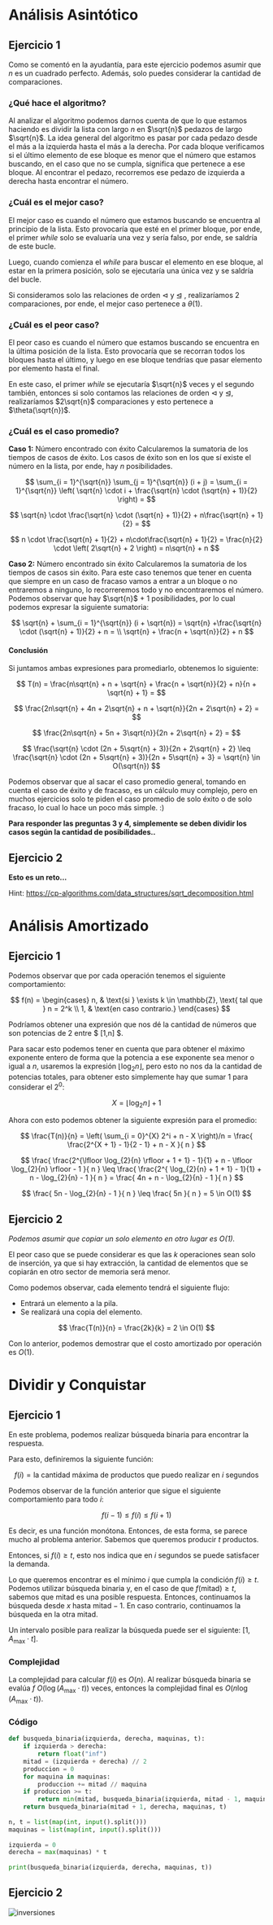 # Análisis Asintótico
## Ejercicio 1
Como se comentó en la ayudantía, para este ejercicio podemos asumir que $n$ es un cuadrado perfecto. Además, solo puedes considerar la cantidad de comparaciones.

### ¿Qué hace el algoritmo?

Al analizar el algoritmo podemos darnos cuenta de que lo que estamos haciendo es dividir la lista con largo $n$ en $\sqrt{n}$ pedazos de largo $\sqrt{n}$. La idea general del algoritmo es pasar por cada pedazo desde el más a la izquierda hasta el más a la derecha. Por cada bloque verificamos si el último elemento de ese bloque es menor que el número que estamos buscando, en el caso que no se cumpla, significa que pertenece a ese bloque. Al encontrar el pedazo, recorremos ese pedazo de izquierda a derecha hasta encontrar el número.

### ¿Cuál es el mejor caso?

El mejor caso es cuando el número que estamos buscando se encuentra al principio de la lista. Esto provocaría que esté en el primer bloque, por ende, el primer $while$ solo se evaluaría una vez y sería falso, por ende, se saldría de este bucle.

Luego, cuando comienza el $while$ para buscar el elemento en ese bloque, al estar en la primera posición, solo se ejecutaría una única vez y se saldría del bucle.

Si consideramos solo las relaciones de orden $\triangleleft$ y $\trianglelefteq$ , realizaríamos 2 comparaciones, por ende, el mejor caso pertenece a $\theta(1)$.

### ¿Cuál es el peor caso?

El peor caso es cuando el número que estamos buscando se encuentra en la última posición de la lista. Esto provocaría que se recorran todos los bloques hasta el último, y luego en ese bloque tendrías que pasar elemento por elemento hasta el final. 

En este caso, el primer $while$ se ejecutaría $\sqrt{n}$ veces y el segundo también, entonces si solo contamos las relaciones de orden  $\triangleleft$ y $\trianglelefteq$, realizaríamos $2\sqrt{n}$ comparaciones y esto pertenece a $\theta(\sqrt{n})$.

### ¿Cuál es el caso promedio?

**Caso 1:** Número encontrado con éxito
Calcularemos la sumatoria de los tiempos de casos de éxito.
Los casos de éxito son en los que sí existe el número en la lista, por ende, hay $n$ posibilidades.

$$
\sum_{i = 1}^{\sqrt{n}}
\sum_{j = 1}^{\sqrt{n}} (i + j) =
\sum_{i = 1}^{\sqrt{n}} \left( \sqrt{n} \cdot i + \frac{\sqrt{n} \cdot (\sqrt{n} + 1)}{2} \right) = 
$$

$$
\sqrt{n} \cdot \frac{\sqrt{n} \cdot (\sqrt{n} + 1)}{2} + n\frac{\sqrt{n} + 1}{2} = 
$$

$$
n \cdot \frac{\sqrt{n} + 1}{2} + n\cdot\frac{\sqrt{n} + 1}{2} = \frac{n}{2} \cdot \left( 2\sqrt{n} + 2 \right) = n\sqrt{n} + n
$$

**Caso 2:** Número encontrado sin éxito
Calcularemos la sumatoria de los tiempos de casos sin éxito.
Para este caso tenemos que tener en cuenta que siempre en un caso de fracaso vamos a entrar a un bloque o no entraremos a ninguno, lo recorreremos todo y no encontraremos el número. Podemos observar que hay $\sqrt{n}$  + 1 posibilidades, por lo cual podemos expresar la siguiente sumatoria:

$$
\sqrt{n} + \sum_{i = 1}^{\sqrt{n}} (i +  \sqrt{n}) = 
\sqrt{n} +\frac{\sqrt{n} \cdot (\sqrt{n} + 1)}{2} +  n = \\
\sqrt{n} + \frac{n + \sqrt{n}}{2} + n 
$$

#### Conclusión

Si juntamos ambas expresiones para promediarlo, obtenemos lo siguiente:

$$
T(n) = \frac{n\sqrt{n} + n + \sqrt{n} + \frac{n + \sqrt{n}}{2} + n}{n + \sqrt{n} + 1} =
$$

$$
\frac{2n\sqrt{n} + 4n + 2\sqrt{n} + n + \sqrt{n}}{2n + 2\sqrt{n} + 2} = 
$$

$$
\frac{2n\sqrt{n} + 5n + 3\sqrt{n}}{2n + 2\sqrt{n} + 2} = 
$$

$$
\frac{\sqrt{n} \cdot (2n + 5\sqrt{n} + 3)}{2n + 2\sqrt{n} + 2} \leq 
\frac{\sqrt{n} \cdot (2n + 5\sqrt{n} + 3)}{2n + 5\sqrt{n} + 3} = \sqrt{n} \in O(\sqrt{n})
$$

Podemos observar que al sacar el caso promedio general, tomando en cuenta el caso de éxito y de fracaso, es un cálculo muy complejo, pero en muchos ejercicios solo te piden el caso promedio de solo éxito o de solo fracaso, lo cual lo hace un poco más simple. :)

**Para responder las preguntas 3 y 4, simplemente se deben dividir los casos según la cantidad de posibilidades..**

## Ejercicio 2

**Esto es un reto...**

Hint: https://cp-algorithms.com/data_structures/sqrt_decomposition.html

# Análisis Amortizado

## Ejercicio 1

Podemos observar que por cada operación tenemos el siguiente comportamiento: 

$$
f(n) = \begin{cases} 
n, & \text{si } \exists k \in \mathbb{Z}, \text{ tal que } n = 2^k \\
1, & \text{en caso contrario.}
\end{cases}
$$

Podríamos obtener una expresión que nos dé la cantidad de números que son potencias de 2 entre $ [1,n] $.

Para sacar esto podemos tener en cuenta que para obtener el máximo exponente entero de forma que la potencia a ese exponente sea menor o igual a $n$, usaremos la expresión $\lfloor \log_{2}{n} \rfloor$, pero esto no nos da la cantidad de potencias totales, para obtener esto simplemente hay que sumar 1 para considerar el $2^0$:

$$
X = \lfloor \log_{2}{n} \rfloor + 1
$$

Ahora con esto podemos obtener la siguiente expresión para el promedio:

$$
\frac{T(n)}{n} = 
\left( \sum_{i = 0}^{X} 2^i + n - X  \right)/n =
\frac{
    \frac{2^{X + 1} - 1}{2 - 1} + n - X
}{
    n
}
$$

$$
\frac{
    \frac{2^{\lfloor \log_{2}{n} \rfloor + 1 + 1} - 1}{1} + n - \lfloor \log_{2}{n} \rfloor - 1
}{
    n
} \leq \frac{
    \frac{2^{ \log_{2}{n} + 1 + 1} - 1}{1} + n - \log_{2}{n} - 1
}{
    n
} =
\frac{
    4n + n -  \log_{2}{n}  - 1
}{
    n
}
$$

$$
\frac{
    5n - \log_{2}{n} - 1
}{
    n
} \leq 
\frac{
    5n
}{
    n
} = 5 \in O(1)
$$

## Ejercicio 2

_Podemos asumir que copiar un solo elemento en otro lugar es O(1)._

El peor caso que se puede considerar es que las $k$ operaciones sean solo de inserción, ya que si hay extracción, la cantidad de elementos que se copiarán en otro sector de memoria será menor.

Como podemos observar, cada elemento tendrá el siguiente flujo:
- Entrará un elemento a la pila.
- Se realizará una copia del elemento.

$$
\frac{T(n)}{n} = \frac{2k}{k} = 2 \in O(1)
$$

Con lo anterior, podemos demostrar que el costo amortizado por operación es $O(1)$.

# Dividir y Conquistar

## Ejercicio 1

En este problema, podemos realizar búsqueda binaria para encontrar la respuesta.

Para esto, definiremos la siguiente función:

$$ 
f(i) = \text{la cantidad máxima de productos que puedo realizar en } i \text{ segundos} 
$$

Podemos observar de la función anterior que sigue el siguiente comportamiento para todo $i$:

$$ 
f(i - 1) \leq f(i) \leq f(i + 1) 
$$

Es decir, es una función monótona. Entonces, de esta forma, se parece mucho al problema anterior. Sabemos que queremos producir $t$ productos.

Entonces, si $f(i) \geq t$, esto nos indica que en $i$ segundos se puede satisfacer la demanda.

Lo que queremos encontrar es el mínimo $i$ que cumpla la condición $f(i) \geq t$. Podemos utilizar búsqueda binaria y, en el caso de que $f(\text{mitad}) \geq t$, sabemos que mitad es una posible respuesta. Entonces, continuamos la búsqueda desde $x$ hasta $\text{mitad} - 1$. En caso contrario, continuamos la búsqueda en la otra mitad.

Un intervalo posible para realizar la búsqueda puede ser el siguiente: $[1, A_{\text{max}} \cdot t]$.

### Complejidad

La complejidad para calcular $f(i)$ es $O(n)$. Al realizar búsqueda binaria se evalúa $f$ $O(\log(A_{\text{max}} \cdot t))$ veces, entonces la complejidad final es $O(n \log(A_{\text{max}} \cdot t))$.

### Código


```python
def busqueda_binaria(izquierda, derecha, maquinas, t):
    if izquierda > derecha:
        return float("inf")
    mitad = (izquierda + derecha) // 2
    produccion = 0
    for maquina in maquinas:
        produccion += mitad // maquina
    if produccion >= t:
        return min(mitad, busqueda_binaria(izquierda, mitad - 1, maquinas, t))
    return busqueda_binaria(mitad + 1, derecha, maquinas, t)
 
n, t = list(map(int, input().split()))
maquinas = list(map(int, input().split()))
 
izquierda = 0
derecha = max(maquinas) * t
 
print(busqueda_binaria(izquierda, derecha, maquinas, t))
```

## Ejercicio 2


![inversiones](inversiones.png)
